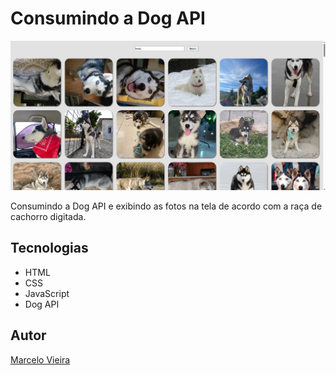 # Consumindo a Dog API

![](./img/preview.png)

Consumindo a Dog API e exibindo as fotos na tela de acordo com a raça de cachorro digitada.

## Tecnologias
* HTML
* CSS
* JavaScript
* Dog API

## Autor
[Marcelo Vieira](<https://www.linkedin.com/in/marcelovieirasilva/>)